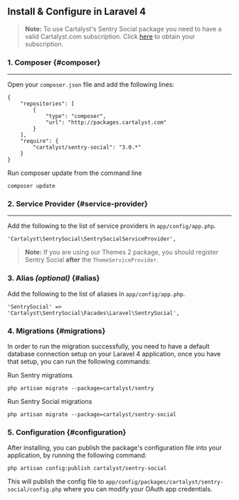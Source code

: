 ## Install & Configure in Laravel 4

> **Note:** To use Cartalyst's Sentry Social package you need to have a valid Cartalyst.com subscription.
Click [here](https://www.cartalyst.com/pricing) to obtain your subscription.

### 1. Composer {#composer}

---

Open your `composer.json` file and add the following lines:

	{
		"repositories": [
			{
				"type": "composer",
				"url": "http://packages.cartalyst.com"
			}
		],
		"require": {
			"cartalyst/sentry-social": "3.0.*"
		}
	}

Run composer update from the command line

	composer update

### 2. Service Provider {#service-provider}

---

Add the following to the list of service providers in `app/config/app.php`.

	'Cartalyst\SentrySocial\SentrySocialServiceProvider',

> **Note:** If you are using our Themes 2 package, you should register Sentry Social **after** the `ThemeServiceProvider`.

### 3. Alias *(optional)* {#alias}

Add the following to the list of aliases in `app/config/app.php`.

	'SentrySocial' => 'Cartalyst\SentrySocial\Facades\Laravel\SentrySocial',

### 4. Migrations {#migrations}

In order to run the migration successfully, you need to have a default database connection setup on your Laravel 4 application, once you have that setup, you can run the following commands:

Run Sentry migrations

	php artisan migrate --package=cartalyst/sentry

Run Sentry Social migrations

	php artisan migrate --package=cartalyst/sentry-social

### 5. Configuration {#configuration}

After installing, you can publish the package's configuration file into your application, by running the following command:

	php artisan config:publish cartalyst/sentry-social

This will publish the config file to `app/config/packages/cartalyst/sentry-social/config.php` where you can modify your OAuth app credentials.
